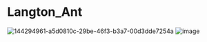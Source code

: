 # Langton_Ant
![144294961-a5d0810c-29be-46f3-b3a7-00d3dde7254a](https://user-images.githubusercontent.com/52111046/144318780-6eb1e9a0-77a3-4ec4-b36f-9eb86f74ff27.png)
![image](https://user-images.githubusercontent.com/52111046/144320598-1c4b7a5f-9326-4384-8223-c93275cebc18.png)


